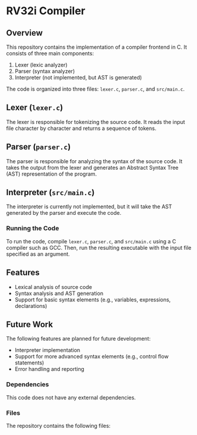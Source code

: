 # RV32i Compiler

## Overview

This repository contains the implementation of a compiler frontend in C. It consists of three main components:

1. Lexer (lexic analyzer)
2. Parser (syntax analyzer)
3. Interpreter (not implemented, but AST is generated)

The code is organized into three files: `lexer.c`, `parser.c`, and `src/main.c`.

## Lexer (`lexer.c`)

The lexer is responsible for tokenizing the source code. It reads the input file character by character and returns a sequence of tokens.

## Parser (`parser.c`)

The parser is responsible for analyzing the syntax of the source code. It takes the output from the lexer and generates an Abstract Syntax Tree (AST) representation of the program.

## Interpreter (`src/main.c`)

The interpreter is currently not implemented, but it will take the AST generated by the parser and execute the code.

### Running the Code

To run the code, compile `lexer.c`, `parser.c`, and `src/main.c` using a C compiler such as GCC. Then, run the resulting executable with the input file specified as an argument.

## Features

- Lexical analysis of source code
- Syntax analysis and AST generation
- Support for basic syntax elements (e.g., variables, expressions, declarations)

## Future Work

The following features are planned for future development:

- Interpreter implementation
- Support for more advanced syntax elements (e.g., control flow statements)
- Error handling and reporting

### Dependencies

This code does not have any external dependencies.

### Files

The repository contains the following files:
